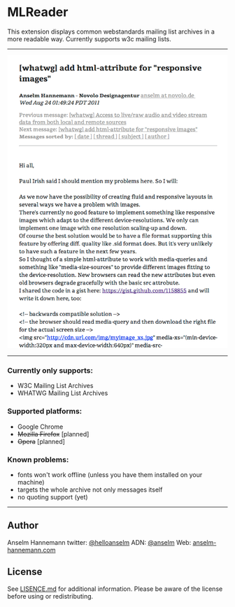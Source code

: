 MLReader
========

This extension displays common webstandards mailing list archives in a more readable way. Currently supports w3c mailing lists.

--------

![Screenshot of a new styled mailing list archive message showing a much cleaner and better readable design](meta/screenshot-1.png)

--------

### Currently only supports:

- W3C Mailing List Archives
- WHATWG Mailing List Archives

### Supported platforms:

- Google Chrome
- ~~Mozilla Firefox~~ [planned]
- ~~Opera~~ [planned]

### Known problems:

- fonts won't work offline (unless you have them installed on your machine)
- targets the whole archive not only messages itself
- no quoting support (yet)

--------

## Author

Anselm Hannemann
twitter: [@helloanselm](https://twitter.com/helloanselm)
ADN: [@anselm](https://alpha.app.net/anselm)
Web: [anselm-hannemann.com](http://anselm-hannemann.com/)

## License

See [LISENCE.md](LICENSE.md) for additional information. Please be aware of the license before using or redistributing.